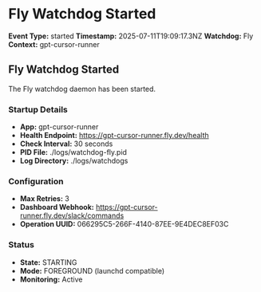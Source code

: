 # Fly Watchdog Started

**Event Type:** started
**Timestamp:** 2025-07-11T19:09:17.3NZ
**Watchdog:** Fly
**Context:** gpt-cursor-runner


## Fly Watchdog Started

The Fly watchdog daemon has been started.

### Startup Details
- **App:** gpt-cursor-runner
- **Health Endpoint:** https://gpt-cursor-runner.fly.dev/health
- **Check Interval:** 30 seconds
- **PID File:** ./logs/watchdog-fly.pid
- **Log Directory:** ./logs/watchdogs

### Configuration
- **Max Retries:** 3
- **Dashboard Webhook:** https://gpt-cursor-runner.fly.dev/slack/commands
- **Operation UUID:** 066295C5-266F-4140-87EE-9E4DEC8EF03C

### Status
- **State:** STARTING
- **Mode:** FOREGROUND (launchd compatible)
- **Monitoring:** Active


